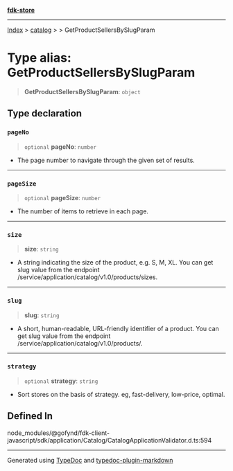 [**fdk-store**](../../../README.md)
***

[Index](../../../API.md) > [catalog](../../README.md) > [<internal>](../README.md) > GetProductSellersBySlugParam

# Type alias: GetProductSellersBySlugParam

> **GetProductSellersBySlugParam**: `object`

## Type declaration

### `pageNo`

> `optional` **pageNo**: `number`

- The page number to navigate through the given
set of results.

***

### `pageSize`

> `optional` **pageSize**: `number`

- The number of items to retrieve in each page.

***

### `size`

> **size**: `string`

- A string indicating the size of the product, e.g.
S, M, XL. You can get slug value from the endpoint
/service/application/catalog/v1.0/products/sizes.

***

### `slug`

> **slug**: `string`

- A short, human-readable, URL-friendly identifier of
a product. You can get slug value from the endpoint
/service/application/catalog/v1.0/products/.

***

### `strategy`

> `optional` **strategy**: `string`

- Sort stores on the basis of strategy. eg,
fast-delivery, low-price, optimal.

## Defined In

node\_modules/@gofynd/fdk-client-javascript/sdk/application/Catalog/CatalogApplicationValidator.d.ts:594

***
Generated using [TypeDoc](https://typedoc.org/) and [typedoc-plugin-markdown](https://www.npmjs.com/package/typedoc-plugin-markdown)
